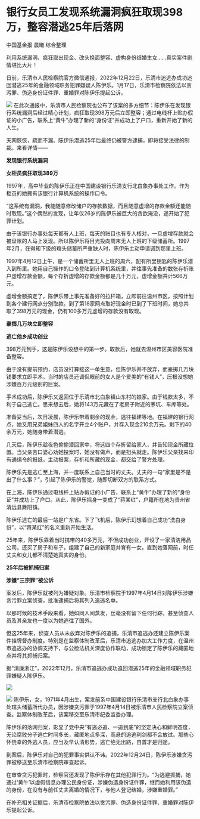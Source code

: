 # 银行女员工发现系统漏洞疯狂取现398万，整容潜逃25年后落网

中国基金报 晨曦 综合整理

利用系统漏洞、疯狂取出现金、改头换面整容、虚构身份结婚生女……真实案件剧情堪比大片！

日前，乐清市人民检察院官方微信通报，2022年12月22日，乐清市追逃办成功追回潜逃25年的金融领域职务犯罪嫌疑人陈伊乐。1月17日，乐清市检察院依法以贪污罪、伪造身份证件罪、重婚罪对陈伊乐提起公诉。

![](https://inews.gtimg.com/newsapp_bt/0/15617281328/1000)
在此次通报中，乐清市人民检察院也公布了该案的多方细节：陈伊乐在发现银行系统漏洞后经过精心计划，疯狂取现398万元后立即整容；通过电线杆上贴办假证的小广告，联系上“黄牛”办理了新的“身份证”并成功上了户口，重新开始了新的人生。

天网恢恢，疏而不漏。陈伊乐潜逃25年后最终仍被警方逮捕，即将接受法律的制裁。来看详情——

**发现银行系统漏洞**

**女柜员疯狂取现389万**

1997年，高中毕业的陈伊乐正在中国建设银行乐清支行北白象办事处工作。作为柜员的她拥有该银行计算机系统的操作口令。

“这系统有漏洞，我能随意修改储户的存款数据，而且随意虚增的存款金额还能随时取现。”这个偶然的发现，让年仅26岁的陈伊乐被巨大的贪欲淹没，遂开始了犯罪计划。

由于该银行办事处每天都有人上班，每天的账目也有专人核对，一旦虚增存款就会被盘账的人马上发现。所以陈伊乐将目光投向周末无人上班的下级储蓄所。1997年2月，在得知下级的琯头储蓄所严重缺人时，陈伊乐主动申请调到那里上班。

1997年4月12日上午，是一个储蓄所里无人上班的周六，配有所里钥匙的陈伊乐潜入到所里。她用自己操作的口令登陆到计算机系统里，并往事先准备的数张存折账户虚增存款金额，每个存折虚增的存款金额都是几十万元，虚增金额共计566万元。

虚增金额搞定了，陈伊乐带上事先准备好的拉杆箱，立即前往温州市区，按照计划到各个建行网点分别取款。到了第18家网点取好现金时已到了下班时间，她总共取了398万元的现金，仍有100多万元虚增的存款没有取现。

**豪掷几万块立即整容**

**逃亡他乡成功创业**

398万元到手，这是陈伊乐设想中的第一步。取款后，她就去温州市区美容医院准备整容。

由于没有提前预约，店员没打算接这一单生意，但陈伊乐并不放弃，而豪掷几万块钱要求立即手术。当时的店员还调侃眼前的女人是个爱美的“有钱人”，压根没想她涉嫌百万元级别的巨案。

手术成功后，陈伊乐又返回位于乐清市北白象镇山东村的娘家。由于钱款太多，不利于自己逃亡。思来想去后，她将143万元藏在了老房子附近的茅坑、车库等处。

准备妥当后，次日凌晨，陈伊乐带着剩余的现金，逃往福建等地。在福建的银行网点，她又用兄弟姐妹四人的名字开立4个账户，并存入现金210余万元。剩下的40余万元，她随身带着潜逃。

几天后，陈伊乐趁夜色偷偷潜回家中，将这四个存折留给家人，并告知现金所藏位置。当父亲苦口婆心劝她投案时，她没有做声，而是扭头就走。陈伊乐父亲找来印有通缉令的报纸，主动报案，存折和所藏的现金，都交给了警方处理。

陈伊乐先是逃亡至上海，并一度联系上自己当时的丈夫。丈夫的一句“家里是不是出了什么事？”，引起了陈伊乐的警觉，随即切断双方的联系方式。

在上海，陈伊乐通过电线杆上贴办假证的小广告，联系上“黄牛”办理了新的“身份证”并成功上了户口。从此，陈伊乐摇身一变成了“蒋某红”，户籍所在地为贵州省清远县舞阳镇。

陈伊乐逃亡的最后一站是广东省。下了飞机后，陈伊乐幻想着自己成功“洗白身份”，以“蒋某红”的名义重新开始生活。

25年来，陈伊乐靠着当时携带的40多万元，不但成功创业，开设了一家清洁用品公司，还买了房子和车子，组建了自己的新家庭并育有一女。直到她落网前，时任丈夫和女儿都不清楚她真实的身份。

**25年后被抓捕归案**

**涉嫌“三宗罪”被公诉**

案发后，陈伊乐就被列为嫌疑对象。乐清市检察院于1997年4月14日对陈伊乐涉嫌贪污罪立案侦查，批准逮捕后将其列入追逃名单。

以那时候的技术手段来看，她如同人间蒸发，丝毫没有留下任何行踪，甚至侦查人员及其亲友也一度以为她逃往了国外。

但这25年来，侦查人员从未放弃对陈伊乐的追捕，乐清市追逃办还建立陈伊乐案件挂牌督办制度。特别是在监察体制改革后，乐清市追逃办加大工作力度，在温州市追逃办的协调支持下，与公检法机关深度协作联动，成功锁定了陈伊乐的藏匿地点并将其抓捕归案。

据“清廉浙江”，2022年12月，乐清市追逃办成功追回潜逃25年的金融领域职务犯罪嫌疑人陈伊乐。

![](https://inews.gtimg.com/newsapp_bt/0/15617281333/1000)

![](https://inews.gtimg.com/newsapp_bt/0/15617281452/1000)
陈伊乐，女，1971年4月出生，案发前系中国建设银行乐清市支行北白象办事处琯头储蓄所代办员，因涉嫌贪污罪于1997年4月14日被乐清市人民检察院立案侦查。监察体制改革后，该案移交至乐清市纪委监委办理。

陈伊乐的落网归案，彰显了党中央“有逃必追、一追到底”的坚定决心和鲜明态度，无论腐败分子逃亡时间多长，藏匿地点多深，高悬的追逃利剑都不会放过。那些心怀侥幸的外逃人员，应当及早认清形势，逃亡绝无出路，自首才是归途。

到案后，陈伊乐对自己的犯罪事实供认不讳。2022年12月24日，陈伊乐涉嫌贪污罪被移送至乐清市检察院审查起诉。

在审查贪污犯罪时，检察官还发现了陈伊乐存在其他犯罪行为。“为逃避抓捕，她通过‘黄牛’以虚假信息办理公民身份证，涉嫌伪造身份证件罪，继而她利用该伪造的身份，在没有与前任丈夫离婚的情况下，与他人登记结婚，涉嫌重婚罪。”

在补充相关证据后，乐清市检察院依法以贪污罪、伪造身份证件罪、重婚罪对陈伊乐提起公诉。

